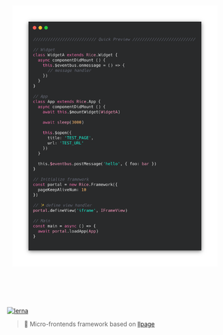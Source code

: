 <h1 align="center">
  <br>
	<img width="480" src="media/carbon.png" alt="rice">
  <br>
  <br>
  <br>
</h1>

[![lerna](https://img.shields.io/badge/maintained%20with-lerna-cc00ff.svg)](https://lernajs.io/)

> 🍚 Micro-frontends framework based on [llpage](https://github.com/qddegtya/llpage)
